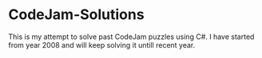 # CodeJam-Solutions

This is my attempt to solve past CodeJam puzzles using C#. I have started from year 2008 and will keep solving it untill recent year.
